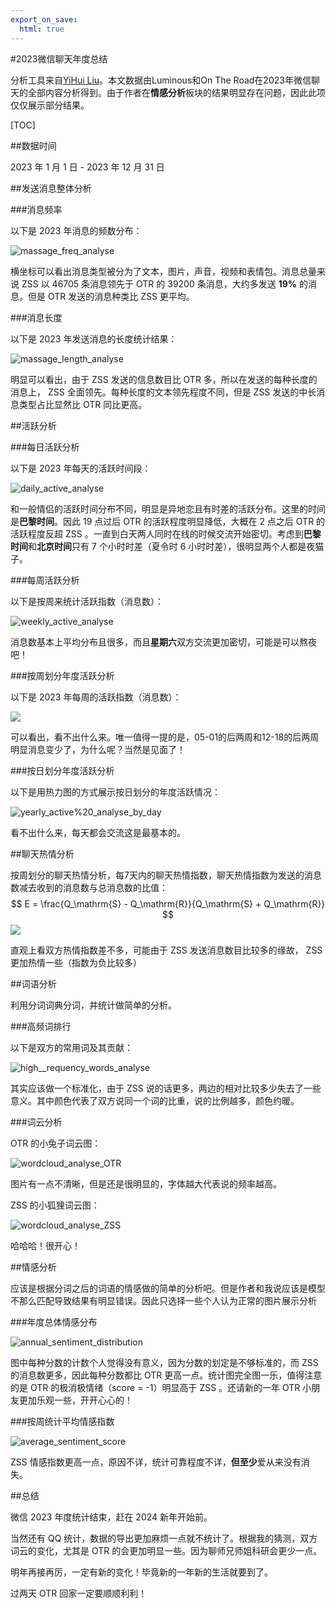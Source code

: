 ```yaml
---
export_on_save:
  html: true
---
```

#2023微信聊天年度总结

分析工具来自[YiHui Liu](https://foolishfox.cn/posts/202402-WeChatMsgAnalysis.html)。本文数据由Luminous和On The Road在2023年微信聊天的全部内容分析得到。由于作者在**情感分析**板块的结果明显存在问题，因此此项仅仅展示部分结果。

[TOC]

##数据时间

2023 年 1 月 1 日 - 2023 年 12 月 31 日

##发送消息整体分析

###消息频率

以下是 2023 年消息的频数分布：

![massage_freq_analyse](/images/articles_images/wechat_analyse_2023/massage_freq_analyse_enhanced.png)

横坐标可以看出消息类型被分为了文本，图片，声音，视频和表情包。消息总量来说 ZSS 以 46705 条消息领先于 OTR 的 39200 条消息，大约多发送 **19%** 的消息。但是 OTR 发送的消息种类比 ZSS 更平均。

###消息长度

以下是 2023 年发送消息的长度统计结果：

![massage_length_analyse](/images/articles_images/wechat_analyse_2023/massage_length_analyse_enhanced.png)

明显可以看出，由于 ZSS 发送的信息数目比 OTR 多，所以在发送的每种长度的消息上， ZSS 全面领先。每种长度的文本领先程度不同，但是 ZSS 发送的中长消息类型占比显然比 OTR 同比更高。

##活跃分析

###每日活跃分析

以下是 2023 年每天的活跃时间段：

![daily_active_analyse](/images/articles_images/wechat_analyse_2023/daily_active_analyse_enhanced.png)

和一般情侣的活跃时间分布不同，明显是异地恋且有时差的活跃分布。这里的时间是**巴黎时间**。因此 19 点过后 OTR 的活跃程度明显降低，大概在 2 点之后 OTR 的活跃程度反超 ZSS 。一直到白天两人同时在线的时候交流开始密切。考虑到**巴黎时间**和**北京时间**只有 7 个小时时差（夏令时 6 小时时差），很明显两个人都是夜猫子。

###每周活跃分析

以下是按周来统计活跃指数（消息数）：

![weekly_active_analyse](/images/articles_images/wechat_analyse_2023/weekly_active_analyse_enhanced.png)

消息数基本上平均分布且很多，而且**星期六**双方交流更加密切，可能是可以熬夜吧！

###按周划分年度活跃分析

以下是 2023 年每周的活跃指数（消息数）：

![](/images/articles_images/wechat_analyse_2023/yearly_active%20_analyse_by_week.png)

可以看出，看不出什么来。唯一值得一提的是，05-01的后两周和12-18的后两周明显消息变少了，为什么呢？当然是见面了！

###按日划分年度活跃分析

以下是用热力图的方式展示按日划分的年度活跃情况：

![yearly_active%20_analyse_by_day](/images/articles_images/wechat_analyse_2023/yearly_active%20_analyse_by_day.png)

看不出什么来，每天都会交流这是最基本的。


##聊天热情分析

按周划分的聊天热情分析，每7天内的聊天热情指数，聊天热情指数为发送的消息数减去收到的消息数与总消息数的比值：
$$
E = \frac{Q_\mathrm{S} - Q_\mathrm{R}}{Q_\mathrm{S} + Q_\mathrm{R}}
$$
![](/images/articles_images/wechat_analyse_2023/passion_score_by_week.png)

直观上看双方热情指数差不多，可能由于 ZSS 发送消息数目比较多的缘故， ZSS 更加热情一些（指数为负比较多）

##词语分析

利用分词词典分词，并统计做简单的分析。

###高频词排行

以下是双方的常用词及其贡献：

![high__requency_words_analyse](/images/articles_images/wechat_analyse_2023/high__requency_words_analyse.png)

其实应该做一个标准化，由于 ZSS 说的话更多，两边的相对比较多少失去了一些意义。其中颜色代表了双方说同一个词的比重，说的比例越多，颜色约暖。

###词云分析

OTR 的小兔子词云图：

![wordcloud_analyse_OTR](/images/articles_images/wechat_analyse_2023/wordcloud_analyse_OTR_enhanced.png)

图片有一点不清晰，但是还是很明显的，字体越大代表说的频率越高。
 
ZSS 的小狐狸词云图：

![wordcloud_analyse_ZSS](/images/articles_images/wechat_analyse_2023/wordcloud_analyse_ZSS_enhanced.png)

哈哈哈！很开心！

##情感分析

应该是根据分词之后的词语的情感做的简单的分析吧。但是作者和我说应该是模型不那么匹配导致结果有明显错误。因此只选择一些个人认为正常的图片展示分析

###年度总体情感分布



![annual_sentiment_distribution](/images/articles_images/wechat_analyse_2023/annual_sentiment_distribution.png)

图中每种分数的计数个人觉得没有意义，因为分数的划定是不够标准的，而 ZSS 的消息数更多，因此每种分数都比 OTR 更高一点。统计图完全图一乐，值得注意的是 OTR 的极消极情绪（score = -1）明显高于 ZSS 。还请新的一年 OTR 小朋友更加乐观一些，开开心心的！

###按周统计平均情感指数

![average_sentiment_score](/images/articles_images/wechat_analyse_2023/average_sentiment_score_by_week.png)

ZSS 情感指数更高一点，原因不详，统计可靠程度不详，**但至少**爱从来没有消失。

##总结

微信 2023 年度统计结束，赶在 2024 新年开始前。

当然还有 QQ 统计，数据的导出更加麻烦一点就不统计了。根据我的猜测，双方词云的变化，尤其是 OTR 的会更加明显一些。因为聊师兄师姐科研会更少一点。

明年再接再厉，一定有新的变化！毕竟新的一年新的生活就要到了。

过两天 OTR 回家一定要顺顺利利！